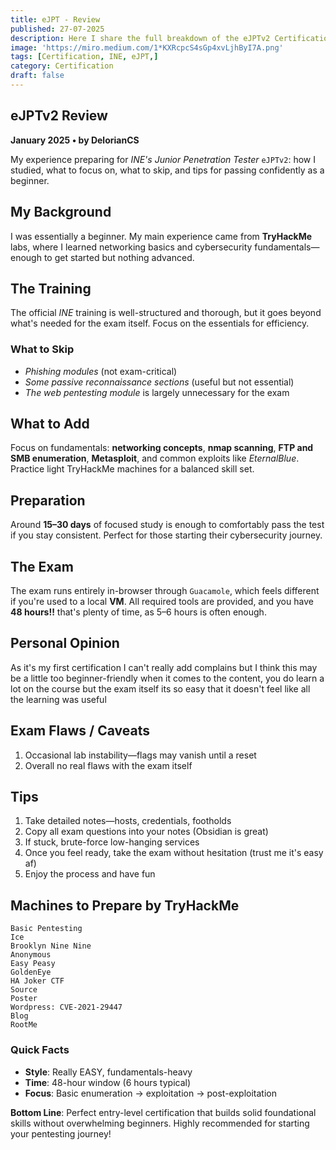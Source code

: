 ```yaml
---
title: eJPT - Review 
published: 27-07-2025
description: Here I share the full breakdown of the eJPTv2 Certification by INE, my opinion, some Tips & Tricks and some machines & material to actually prepare for the certification.
image: 'https://miro.medium.com/1*KXRcpcS4sGp4xvLjhByI7A.png'
tags: [Certification, INE, eJPT,]
category: Certification
draft: false
---
```


## eJPTv2 Review

**January 2025 • by DelorianCS**

My experience preparing for *INE's* *Junior Penetration Tester* `eJPTv2`: how I studied, what to focus on, what to skip, and tips for passing confidently as a beginner.

## My Background
I was essentially a beginner. My main experience came from **TryHackMe** labs, where I learned networking basics and cybersecurity fundamentals—enough to get started but nothing advanced.

## The Training
The official *INE*  training is well-structured and thorough, but it goes beyond what's needed for the exam itself. Focus on the essentials for efficiency.

### What to Skip
- *Phishing modules* (not exam-critical)
- *Some passive reconnaissance sections* (useful but not essential)
- *The web pentesting module* is largely unnecessary for the exam

## What to Add
Focus on fundamentals: **networking concepts**, **nmap scanning**, **FTP and SMB enumeration**, **Metasploit**, and common exploits like *EternalBlue*. Practice light TryHackMe machines for a balanced skill set.

## Preparation
Around **15–30 days** of focused study is enough to comfortably pass the test if you stay consistent. Perfect for those starting their cybersecurity journey.

## The Exam
The exam runs entirely in-browser through `Guacamole`, which feels different if you're used to a local **VM**. All required tools are provided, and you have **48 hours!!** that's plenty of time, as 5–6 hours is often enough.

## Personal Opinion
As it's my first certification I can't really add complains but I think this may be a little too beginner-friendly when it comes to the content, you do learn a lot on the course but the exam itself its so easy that it doesn't feel like all the learning was useful

## Exam Flaws / Caveats
1. Occasional lab instability—flags may vanish until a reset
2. Overall no real flaws with the exam itself

## Tips
1. Take detailed notes—hosts, credentials, footholds
2. Copy all exam questions into your notes (Obsidian is great)
3. If stuck, brute-force low-hanging services
4. Once you feel ready, take the exam without hesitation (trust me it's easy af)
5. Enjoy the process and have fun

## Machines to Prepare by TryHackMe

```
Basic Pentesting
Ice
Brooklyn Nine Nine
Anonymous
Easy Peasy
GoldenEye
HA Joker CTF
Source
Poster
Wordpress: CVE-2021-29447
Blog
RootMe
```

### Quick Facts
- **Style**: Really EASY, fundamentals-heavy
- **Time**: 48-hour window (6 hours typical)
- **Focus**: Basic enumeration → exploitation → post-exploitation

**Bottom Line**: Perfect entry-level certification that builds solid foundational skills without overwhelming beginners. Highly recommended for starting your pentesting journey!

